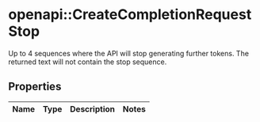 # openapi::CreateCompletionRequestStop

Up to 4 sequences where the API will stop generating further tokens. The returned text will not contain the stop sequence. 

## Properties
Name | Type | Description | Notes
------------ | ------------- | ------------- | -------------


